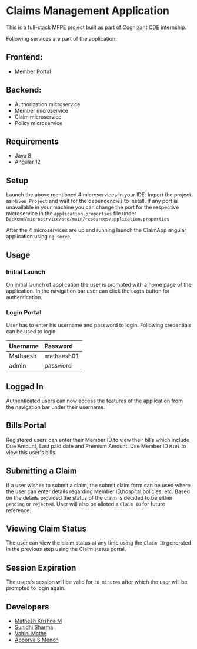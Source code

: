 # Claims Management Application

This is a full-stack MFPE project built as part of Cognizant CDE internship.

Following services are part of the application:
## Frontend:
* Member Portal

## Backend:
* Authorization microservice
* Member microservice
* Claim microservice
* Policy microservice

## Requirements
* Java 8
* Angular 12

## Setup

Launch the above mentioned 4 microservices in your IDE. Import the project as `Maven Project` and wait for the dependencies to install. If any port is unavailable in your machine you can change the port for the respective microservice in the `application.properties` file under `Backend/microservice/src/main/resources/application.properties`

After the 4 microservices are up and running launch the ClaimApp angular application using `ng serve`

## Usage

### Initial Launch

On initial launch of application the user is prompted with a home page of the application. In the navigation bar user can click the `Login` button for authentication.


### Login Portal

User has to enter his username and password to login. Following credentials can be used to login:

| Username   | Password| 
| -----------|:--------|
| Mathaesh     | mathaesh01|
| admin       | password  |


## Logged In

Authenticated users can now access the features of the application from the navigation bar under their username.


## Bills Portal

Registered users can enter their Member ID to view their bills which include Due Amount, Last paid date and Premium Amount. 
Use Member ID `M101` to view this user's bills.


## Submitting a Claim

If a user wishes to submit a claim, the submit claim form can be used where the user can enter details regarding Member ID,hospital,policies, etc. Based on the details provided the status of the claim is decided to be either `pending` or `rejected`. User will also be alloted a `Claim ID` for future reference.


## Viewing Claim Status


The user can view the claim status at any time using the `Claim ID` generated in the previous step using the Claim status portal.


## Session Expiration


The users's session will be valid for `30 minutes` after which the user will be prompted to login again.


## Developers

* [Mathesh Krishna M](https://github.com/matheshkrishnaM)
* [Sunidhi Sharma](https://github.com/Sunidhi914)
* [Vahini Mothe](https://github.com/VahiniMothe)
* [Apoorva S Menon](https://github.com/Apoorva-Menon)
